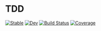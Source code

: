 # TDD

[![Stable](https://img.shields.io/badge/docs-stable-blue.svg)](https://ykkan.github.io/TDD.jl/stable)
[![Dev](https://img.shields.io/badge/docs-dev-blue.svg)](https://ykkan.github.io/TDD.jl/dev)
[![Build Status](https://github.com/ykkan/TDD.jl/actions/workflows/CI.yml/badge.svg?branch=main)](https://github.com/ykkan/TDD.jl/actions/workflows/CI.yml?query=branch%3Amain)
[![Coverage](https://codecov.io/gh/ykkan/TDD.jl/branch/main/graph/badge.svg)](https://codecov.io/gh/ykkan/TDD.jl)
